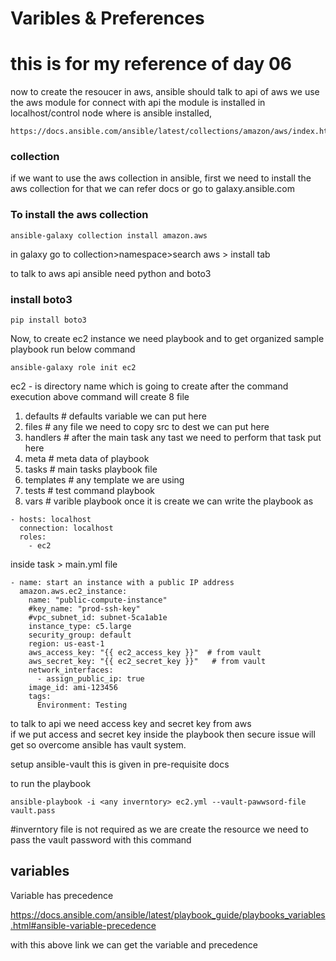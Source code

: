 # Varibles & Preferences

# this is for my reference of day 06

now to create the resoucer in aws, ansible should talk to api of aws
we use the aws module for connect with api
the module is installed in localhost/control node where is ansible installed,

```
https://docs.ansible.com/ansible/latest/collections/amazon/aws/index.html
```

### collection
if we want to use the aws collection in ansible, first we need to install the aws collection for that we can refer docs or go to galaxy.ansible.com
### To install the aws collection
```
ansible-galaxy collection install amazon.aws
```
in galaxy go to collection>namespace>search aws > install tab

to talk to aws api ansible need python and boto3 
### install boto3
```
pip install boto3
```
Now, to create ec2 instance we need playbook and to get organized sample playbook run below command
```
ansible-galaxy role init ec2
```
ec2 - is directory name which is going to create after the command execution
above command will create 8 file 
1. defaults  # defaults variable we can put here
2. files  # any file we need to copy src to dest we can put here
3. handlers  # after the main task any tast we need to perform that task put here
4. meta  # meta data of playbook
5. tasks  # main tasks playbook file 
6. templates  # any template we are using
7. tests  # test command playbook
8. vars  # varible playbook
once it is create we can write the playbook as

```
- hosts: localhost
  connection: localhost
  roles:
    - ec2
```

inside task > main.yml file
```
- name: start an instance with a public IP address
  amazon.aws.ec2_instance:
    name: "public-compute-instance"
    #key_name: "prod-ssh-key"
    #vpc_subnet_id: subnet-5ca1ab1e
    instance_type: c5.large
    security_group: default
    region: us-east-1
    aws_access_key: "{{ ec2_access_key }}"  # from vault
    aws_secret_key: "{{ ec2_secret_key }}"   # from vault
    network_interfaces:
      - assign_public_ip: true
    image_id: ami-123456
    tags:
      Environment: Testing
```

to talk to api we need access key and secret key from aws 
<br>
if we put access and secret key inside the playbook then secure issue will get so overcome ansible has vault system.

setup ansible-vault
this is given in pre-requisite docs

to run the playbook
```
ansible-playbook -i <any inverntory> ec2.yml --vault-pawwsord-file vault.pass
```
#inverntory file is not required as we are create the resource
we need to pass the vault password with this command 

## variables
Variable has precedence 

https://docs.ansible.com/ansible/latest/playbook_guide/playbooks_variables.html#ansible-variable-precedence

with this above link we can get the variable and precedence










